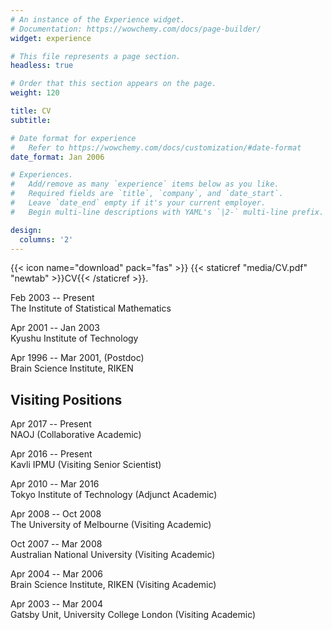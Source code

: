 ```yaml
---
# An instance of the Experience widget.
# Documentation: https://wowchemy.com/docs/page-builder/
widget: experience

# This file represents a page section.
headless: true

# Order that this section appears on the page.
weight: 120

title: CV
subtitle:

# Date format for experience
#   Refer to https://wowchemy.com/docs/customization/#date-format
date_format: Jan 2006

# Experiences.
#   Add/remove as many `experience` items below as you like.
#   Required fields are `title`, `company`, and `date_start`.
#   Leave `date_end` empty if it's your current employer.
#   Begin multi-line descriptions with YAML's `|2-` multi-line prefix.

design:
  columns: '2'
---
```

{{< icon name="download" pack="fas" >}} {{< staticref "media/CV.pdf" "newtab" >}}CV{{< /staticref >}}.

Feb 2003 -- Present<br>
The Institute of Statistical Mathematics

Apr 2001 -- Jan 2003<br>
Kyushu Institute of Technology

Apr 1996 -- Mar 2001, (Postdoc)<br>
Brain Science Institute, RIKEN


## Visiting Positions

Apr 2017 -- Present<br>
NAOJ (Collaborative Academic)

Apr 2016 -- Present<br>
Kavli IPMU (Visiting Senior Scientist)

Apr 2010 -- Mar 2016<br>
Tokyo Institute of Technology (Adjunct Academic)

Apr 2008 -- Oct 2008<br>
The University of Melbourne (Visiting Academic)

Oct 2007 -- Mar 2008<br>
Australian National University (Visiting Academic)

Apr 2004 -- Mar 2006<br>
Brain Science Institute, RIKEN (Visiting Academic)

Apr 2003 -- Mar 2004<br>
Gatsby Unit, University College London (Visiting Academic)

